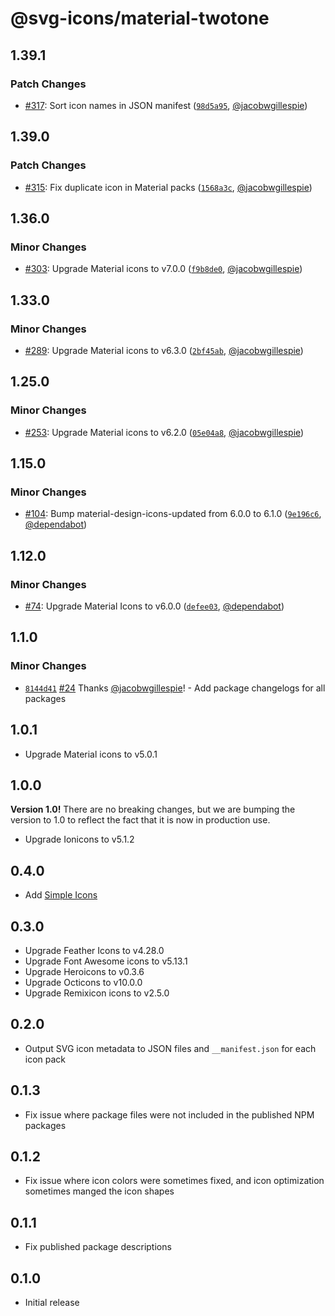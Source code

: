 # @svg-icons/material-twotone

## 1.39.1

### Patch Changes

- [#317](https://github.com/svg-icons/svg-icons/pull/317): Sort icon names in JSON manifest ([`98d5a95`](https://github.com/svg-icons/svg-icons/commit/98d5a952a2249024e378e0c7707428406d14bcd8), [@jacobwgillespie](https://github.com/jacobwgillespie))

## 1.39.0

### Patch Changes

- [#315](https://github.com/svg-icons/svg-icons/pull/315): Fix duplicate icon in Material packs ([`1568a3c`](https://github.com/svg-icons/svg-icons/commit/1568a3c7e467fbf16e89aa15408a2a31fa718d68), [@jacobwgillespie](https://github.com/jacobwgillespie))

## 1.36.0

### Minor Changes

- [#303](https://github.com/svg-icons/svg-icons/pull/303): Upgrade Material icons to v7.0.0 ([`f9b8de0`](https://github.com/svg-icons/svg-icons/commit/f9b8de0850cd66ec83a6540262ce60fc6f65aa53), [@jacobwgillespie](https://github.com/jacobwgillespie))

## 1.33.0

### Minor Changes

- [#289](https://github.com/svg-icons/svg-icons/pull/289): Upgrade Material icons to v6.3.0 ([`2bf45ab`](https://github.com/svg-icons/svg-icons/commit/2bf45ab81c3526004025a4454cb1983b07135b1e), [@jacobwgillespie](https://github.com/jacobwgillespie))

## 1.25.0

### Minor Changes

- [#253](https://github.com/svg-icons/svg-icons/pull/253): Upgrade Material icons to v6.2.0 ([`05e04a8`](https://github.com/svg-icons/svg-icons/commit/05e04a893839d6e8f9d05574fde56a373631ef83), [@jacobwgillespie](https://github.com/jacobwgillespie))

## 1.15.0

### Minor Changes

- [#104](https://github.com/svg-icons/svg-icons/pull/104): Bump material-design-icons-updated from 6.0.0 to 6.1.0 ([`9e196c6`](https://github.com/svg-icons/svg-icons/commit/9e196c6e48cf7fafc1bf6055456fd13b569d343a), [@dependabot](https://github.com/apps/dependabot))

## 1.12.0

### Minor Changes

- [#74](https://github.com/svg-icons/svg-icons/pull/74): Upgrade Material Icons to v6.0.0 ([`defee03`](https://github.com/svg-icons/svg-icons/commit/defee033373c0ba68d7b8cd55bfd8720b1edaf64), [@dependabot](https://github.com/apps/dependabot))

## 1.1.0

### Minor Changes

- [`8144d41`](https://github.com/svg-icons/svg-icons/commit/8144d4179577a00a911f97f3841aa4efcced78b1) [#24](https://github.com/svg-icons/svg-icons/pull/24) Thanks [@jacobwgillespie](https://github.com/jacobwgillespie)! - Add package changelogs for all packages

## 1.0.1

- Upgrade Material icons to v5.0.1

## 1.0.0

**Version 1.0!** There are no breaking changes, but we are bumping the version to 1.0 to reflect the fact that it is now in production use.

- Upgrade Ionicons to v5.1.2

## 0.4.0

- Add [Simple Icons](https://github.com/simple-icons/simple-icons)

## 0.3.0

- Upgrade Feather Icons to v4.28.0
- Upgrade Font Awesome icons to v5.13.1
- Upgrade Heroicons to v0.3.6
- Upgrade Octicons to v10.0.0
- Upgrade Remixicon icons to v2.5.0

## 0.2.0

- Output SVG icon metadata to JSON files and `__manifest.json` for each icon pack

## 0.1.3

- Fix issue where package files were not included in the published NPM packages

## 0.1.2

- Fix issue where icon colors were sometimes fixed, and icon optimization sometimes manged the icon shapes

## 0.1.1

- Fix published package descriptions

## 0.1.0

- Initial release
